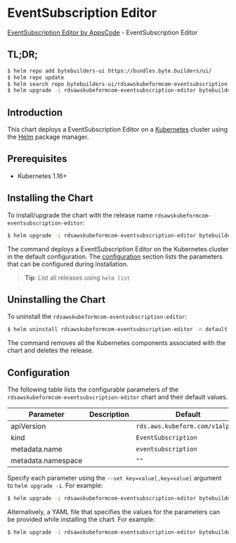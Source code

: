 # EventSubscription Editor

[EventSubscription Editor by AppsCode](https://byte.builders) - EventSubscription Editor

## TL;DR;

```bash
$ helm repo add bytebuilders-ui https://bundles.byte.builders/ui/
$ helm repo update
$ helm search repo bytebuilders-ui/rdsawskubeformcom-eventsubscription-editor --version=v0.4.18
$ helm upgrade -i rdsawskubeformcom-eventsubscription-editor bytebuilders-ui/rdsawskubeformcom-eventsubscription-editor -n default --create-namespace --version=v0.4.18
```

## Introduction

This chart deploys a EventSubscription Editor on a [Kubernetes](http://kubernetes.io) cluster using the [Helm](https://helm.sh) package manager.

## Prerequisites

- Kubernetes 1.16+

## Installing the Chart

To install/upgrade the chart with the release name `rdsawskubeformcom-eventsubscription-editor`:

```bash
$ helm upgrade -i rdsawskubeformcom-eventsubscription-editor bytebuilders-ui/rdsawskubeformcom-eventsubscription-editor -n default --create-namespace --version=v0.4.18
```

The command deploys a EventSubscription Editor on the Kubernetes cluster in the default configuration. The [configuration](#configuration) section lists the parameters that can be configured during installation.

> **Tip**: List all releases using `helm list`

## Uninstalling the Chart

To uninstall the `rdsawskubeformcom-eventsubscription-editor`:

```bash
$ helm uninstall rdsawskubeformcom-eventsubscription-editor -n default
```

The command removes all the Kubernetes components associated with the chart and deletes the release.

## Configuration

The following table lists the configurable parameters of the `rdsawskubeformcom-eventsubscription-editor` chart and their default values.

|     Parameter      | Description |                  Default                   |
|--------------------|-------------|--------------------------------------------|
| apiVersion         |             | <code>rds.aws.kubeform.com/v1alpha1</code> |
| kind               |             | <code>EventSubscription</code>             |
| metadata.name      |             | <code>eventsubscription</code>             |
| metadata.namespace |             | <code>""</code>                            |


Specify each parameter using the `--set key=value[,key=value]` argument to `helm upgrade -i`. For example:

```bash
$ helm upgrade -i rdsawskubeformcom-eventsubscription-editor bytebuilders-ui/rdsawskubeformcom-eventsubscription-editor -n default --create-namespace --version=v0.4.18 --set apiVersion=rds.aws.kubeform.com/v1alpha1
```

Alternatively, a YAML file that specifies the values for the parameters can be provided while
installing the chart. For example:

```bash
$ helm upgrade -i rdsawskubeformcom-eventsubscription-editor bytebuilders-ui/rdsawskubeformcom-eventsubscription-editor -n default --create-namespace --version=v0.4.18 --values values.yaml
```
